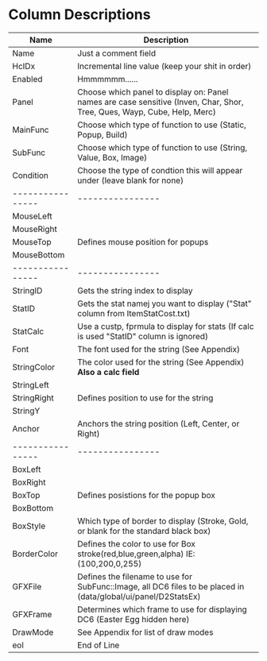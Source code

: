# Column Descriptions

Name             | Description
-----------------|-----------------
Name             | Just a comment field
HcIDx            | Incremental line value (keep your shit in order)
Enabled          | Hmmmmmm......
Panel            | Choose which panel to display on: Panel names are case sensitive (Inven, Char, Shor, Tree, Ques, Wayp, Cube, Help, Merc)
MainFunc         | Choose which type of function to use (Static, Popup, Build)
SubFunc          | Choose which type of function to use (String, Value, Box, Image)
Condition        | Choose the type of condtion this will appear under (leave blank for none)
---------------- | ----------------
MouseLeft        | 
MouseRight       | 
MouseTop         | Defines mouse position for popups
MouseBottom      |
---------------- | ----------------
StringID         | Gets the string index to display
StatID           | Gets the stat namej you want to display ("Stat" column from ItemStatCost.txt)
StatCalc         | Use a custp, fprmula to display for stats (If calc is used "StatID" column is ignored)
Font             | The font used for the string (See Appendix)
StringColor      | The color used for the string (See Appendix) **Also a calc field**
StringLeft       | 
StringRight      | Defines position to use for the string
StringY          |
Anchor           | Anchors the string position (Left, Center, or Right)
---------------- | ----------------
BoxLeft          | 
BoxRight         | 
BoxTop           | Defines posistions for the popup box 
BoxBottom        | 
BoxStyle         | Which type of border to display (Stroke, Gold, or blank for the standard black box)
BorderColor      | Defines the color to use for Box stroke(red,blue,green,alpha) IE: (100,200,0,255)
GFXFile          | Defines the filename to use for SubFunc::Image, all DC6 files to be placed in (data/global/ui/panel/D2StatsEx)
GFXFrame         | Determines which frame to use for displaying DC6 (Easter Egg hidden here)
DrawMode         | See Appendix for list of draw modes
eol              | End of Line